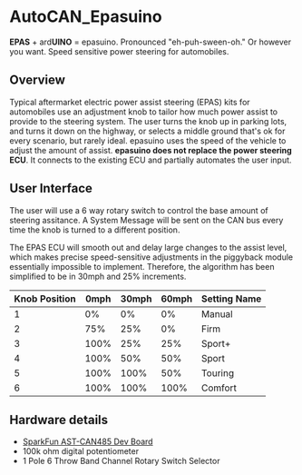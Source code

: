# AutoCAN_Epasuino

**EPAS** + ard**UINO** = epasuino. Pronounced "eh-puh-sween-oh." Or however you want. Speed sensitive power steering for automobiles.

## Overview
Typical aftermarket electric power assist steering (EPAS) kits for automobiles use an adjustment knob to tailor how much power assist to provide to the steering system. The user turns the knob up in parking lots, and turns it down on the highway, or selects a middle ground that's ok for every scenario, but rarely ideal. epasuino uses the speed of the vehicle to adjust the amount of assist. **epasuino does not replace the power steering ECU**. It connects to the existing ECU and partially automates the user input.

## User Interface
The user will use a 6 way rotary switch to control the base amount of steering assitance. A System Message will be sent on the CAN bus every time the knob is turned to a different position. 

The EPAS ECU will smooth out and delay large changes to the assist level, which makes precise speed-sensitive adjustments in the piggyback module essentially impossible to implement. Therefore, the algorithm has been simplified to be in 30mph and 25% increments.

| Knob Position | 0mph | 30mph | 60mph | Setting Name |
|---------------|------|-------|-------|--------------|
| 1             | 0%   | 0%    | 0%    | Manual       |
| 2             | 75%  | 25%   | 0%    | Firm         |
| 3             | 100% | 25%   | 25%   | Sport+       |
| 4             | 100% | 50%   | 50%   | Sport        |
| 5             | 100% | 100%  | 50%   | Touring      |
| 6             | 100% | 100%  | 100%  | Comfort      |

## Hardware details
* [SparkFun AST-CAN485 Dev Board](https://www.sparkfun.com/products/14483)
* 100k ohm digital potentiometer
* 1 Pole 6 Throw Band Channel Rotary Switch Selector
